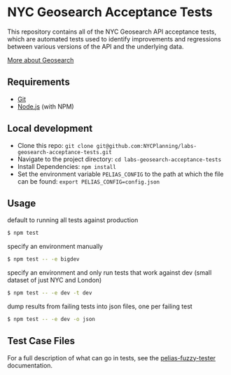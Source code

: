 # NYC Geosearch Acceptance Tests

This repository contains all of the NYC Geosearch API acceptance tests, which are automated tests used to identify
improvements and regressions between various versions of the API and the underlying data.

[More about Geosearch](https://github.com/NYCPlanning/labs-geosearch-dockerfiles)

## Requirements

- [Git](https://git-scm.com/)
- [Node.js](https://nodejs.org/) (with NPM)

## Local development

- Clone this repo: `git clone git@github.com:NYCPlanning/labs-geosearch-acceptance-tests.git`
- Navigate to the project directory: `cd labs-geosearch-acceptance-tests`
- Install Dependencies: `npm install`
- Set the environment variable `PELIAS_CONFIG` to the path at which the file can be found: `export PELIAS_CONFIG=config.json`

## Usage

default to running all tests against production

```bash
$ npm test
```

specify an environment manually
```bash
$ npm test -- -e bigdev
```

specify an environment and only run tests that work against dev (small dataset of just NYC and London)

```bash
$ npm test -- -e dev -t dev
```

dump results from failing tests into json files, one per failing test

```bash
$ npm test -- -e dev -o json
```

## Test Case Files

For a full description of what can go in tests, see the
[pelias-fuzzy-tester](https://github.com/pelias/fuzzy-tester) documentation.
